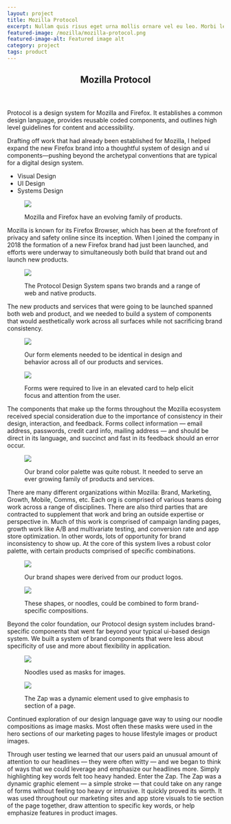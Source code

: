 ```yaml
---
layout: project
title: Mozilla Protocol
excerpt: Nullam quis risus eget urna mollis ornare vel eu leo. Morbi leo risus, porta ac consectetur ac, vestibulum at eros.
featured-image: /mozilla/mozilla-protocol.png
featured-image-alt: Featured image alt
category: project
tags: product
---
```


<section class="grid intro">
  <header>
    <h2>Mozilla Protocol</h2>
  </header>
  <article>
    <p>Protocol is a design system for Mozilla and Firefox. It establishes a common design language, provides reusable coded components, and outlines high level guidelines for content and accessibility.</p>
    <p>Drafting off work that had already been established for Mozilla, I helped expand the new Firefox brand into a thoughtful system of design and ui components—pushing beyond the archetypal conventions that are typical for a digital design system.</p>
  </article>
  <footer>
    <ul>
      <li>Visual Design</li>
      <li>UI Design</li>
      <li>Systems Design</li>
    </ul>
  </footer>
</section>

<section class="grid image">
  <figure>
    <img class="feat-img" src="/img/mozilla/product-family.png">
    <figcaption>
      <p>Mozilla and Firefox have an evolving family of products.</p>
    </figcaption>
  </figure>
</section>

<section class="grid info">
  <article>
    <p>Mozilla is known for its Firefox Browser, which has been at the forefront of privacy and safety online since its inception. When I joined the company in 2018 the formation of a new Firefox brand had just been launched, and efforts were underway to simultaneously both build that brand out and launch new products. </p>
  </article>
</section>

<section class="grid image">
  <figure>
  <img class="feat-img" src="/img/mozilla/ui-components.png">
    <figcaption>
      <p>The Protocol Design System spans two brands and a range of web and native products.</p>
    </figcaption>
  </figure>
</section>

<section class="grid info">
  <article>
    <p>The new products and services that were going to be launched spanned both web and product, and we needed to build a system of components that would aesthetically work across all surfaces while not sacrificing brand consistency.</p>
  </article>
</section>

<section class="grid two-image">
  <figure>
  <img class="feat-img" src="/img/mozilla/ui-fields.png">
    <figcaption>
      <p>Our form elements needed to be identical in design and behavior across all of our products and services.</p>
    </figcaption>
  </figure>
  <figure>
  <img class="feat-img" src="/img/mozilla/ui-forms.png">
    <figcaption>
    <p>Forms were required to live in an elevated card to help elicit focus and attention from the user.</p>
    </figcaption>
  </figure>
</section>

<section class="grid info">
  <article>
    <p>The components that make up the forms throughout the Mozilla ecosystem received special consideration due to the importance of consistency in their design, interaction, and feedback.  Forms collect information — email address, passwords, credit card info, mailing address — and should be direct in its language, and succinct and fast in its feedback should an error occur.</p>
  </article>
</section>

<section class="grid image">
  <figure>
  <img class="feat-img" src="/img/mozilla/brand-colors.png">
    <figcaption>
      <p>Our brand color palette was quite robust. It needed to serve an ever growing family of products and services.</p>
    </figcaption>
  </figure>
</section>

<section class="grid info">
  <article>
    <p>There are many different organizations within Mozilla: Brand, Marketing, Growth, Mobile, Comms, etc. Each org is comprised of various teams doing work across a range of disciplines. There are also third parties that are contracted to supplement that work and bring an outside expertise or perspective in. Much of this work is comprised of campaign landing pages, growth work like A/B and multivariate testing, and conversion rate and app store optimization. In other words, lots of opportunity for brand inconsistency to show up. At the core of this system lives a robust color palette, with certain products comprised of specific combinations.</p>
  </article>
</section>

<section class="grid two-image">
  <figure>
  <img class="feat-img" src="/img/mozilla/noodles.png">
    <figcaption>
      <p>Our brand shapes were derived from our product logos.</p>
    </figcaption>
  </figure>
  <figure>
  <img class="feat-img" src="/img/mozilla/noodle-combo.png">
    <figcaption>
    <p>These shapes, or noodles, could be combined to form brand-specific compositions.</p>
    </figcaption>
  </figure>
</section>

<section class="grid info">
  <article>
    <p>Beyond the color foundation, our Protocol design system includes brand-specific components that went far beyond your typical ui-based design system. We built  a system of brand components that were less about specificity of use and more about flexibility in application. </p>
  </article>
</section>

<section class="grid two-image">
  <figure>
  <img class="feat-img" src="/img/mozilla/noodle-masks.png">
    <figcaption>
      <p>Noodles used as masks for images.</p>
    </figcaption>
  </figure>
  <figure>
  <img class="feat-img" src="/img/mozilla/zap.png">
    <figcaption>
    <p>The Zap was a dynamic element used to give emphasis to section of a page.</p>
    </figcaption>
  </figure>
</section>

<section class="grid info">
  <article>
    <p>Continued exploration of our design language gave way to using our noodle compositions as image masks. Most often these masks were used in the hero sections of our marketing pages to house lifestyle images or product images.</p>
    <p>Through user testing we learned that our users paid an unusual amount of attention to our headlines — they were often witty — and we began to think of ways that we could leverage and emphasize our headlines more. Simply highlighting key words felt too heavy handed. Enter the Zap. The Zap was a dynamic graphic element — a simple stroke — that could take on any range of forms without feeling too heavy or intrusive. It quickly proved its worth. It was used throughout our marketing sites and app store visuals to tie section of the page together, draw attention to specific key words, or help emphasize features in product images.</p>
  </article>
</section>
